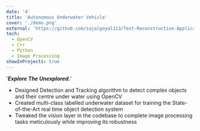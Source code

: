 ```yaml
---
date: '4'
title: 'Autonomous Underwater Vehicle'
cover: './demo.png'
external: 'https://github.com/sajalgoyal113/Text-Reconstruction-Application'
tech:
  - OpenCV
  - C++
  - Python
  - Image Processing
showInProjects: true
---
```


'***Explore The Unexplored.***'  

- Designed Detection and Tracking algorithm to detect complex objects and their centre under water using OpenCV
- Created multi-class labelled underwater dataset for training the State-of-the-Art real time object detection system
- Tweaked the vision layer in the codebase to complete image processing tasks meticulously while improving its robustness
